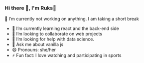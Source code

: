 ### Hi there 👋, I'm Ruks🙂



 🔭 I’m currently not working on anything. I am taking a short break
- 🌱 I’m currently learning react and the back-end side
- 👯 I’m looking to collaborate on web projects 
- 🤔 I’m looking for help with data science.
- 💬 Ask me about vanilla js
- 😄 Pronouns: she/her
- ⚡ Fun fact: I love watching and participating in sports 

